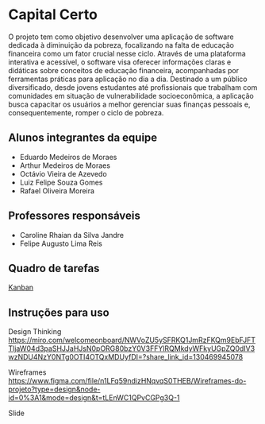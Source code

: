 # Capital Certo
O projeto tem como objetivo desenvolver uma aplicação de software dedicada à diminuição da pobreza, focalizando na falta de educação financeira como um fator crucial nesse ciclo. Através de uma plataforma interativa e acessível, o software visa oferecer informações claras e didáticas sobre conceitos de educação financeira, acompanhadas por ferramentas práticas para aplicação no dia a dia. Destinado a um público diversificado, desde jovens estudantes até profissionais que trabalham com comunidades em situação de vulnerabilidade socioeconômica, a aplicação busca capacitar os usuários a melhor gerenciar suas finanças pessoais e, consequentemente, romper o ciclo de pobreza.

## Alunos integrantes da equipe

* Eduardo Medeiros de Moraes
* Arthur Medeiros de Moraes
* Octávio Vieira de Azevedo
* Luiz Felipe Souza Gomes 
* Rafael Oliveira Moreira

## Professores responsáveis

* Caroline Rhaian da Silva Jandre
* Felipe Augusto Lima Reis

## Quadro de tarefas
[Kanban](https://github.com/orgs/ICEI-PUCMinas-PSG-SI-TI/projects/36)

## Instruções para uso
Design Thinking
https://miro.com/welcomeonboard/NWVoZU5ySFRKQ1JmRzFKQm9EbFJFTTljaW04d3paSHJJaHJsN0pORG80bzY0V3FFYlRQMkdyWFkyUGpZQ0dIV3wzNDU4NzY0NTg0OTI4OTQxMDUyfDI=?share_link_id=130469945078

Wireframes
https://www.figma.com/file/n1LFq59ndizHNqvqS0THEB/Wireframes-do-projeto?type=design&node-id=0%3A1&mode=design&t=tLEnWC1QPvCGPg3Q-1

Slide






